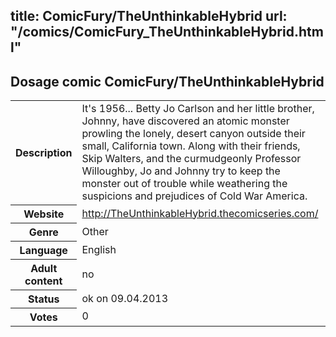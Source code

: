 title: ComicFury/TheUnthinkableHybrid
url: "/comics/ComicFury_TheUnthinkableHybrid.html"
---
Dosage comic ComicFury/TheUnthinkableHybrid
-----------------------------------------

<table class="comicinfo">
<tr>
<th>Description</th><td>It's 1956... Betty Jo Carlson and her little brother, Johnny, have discovered an atomic monster prowling the lonely, desert canyon outside their small, California town. Along with their friends, Skip Walters, and the curmudgeonly Professor Willoughby, Jo and Johnny try to keep the monster out of trouble while weathering the suspicions and prejudices of Cold War America.</td>
</tr>
<tr>
<th>Website</th><td><a href="http://TheUnthinkableHybrid.thecomicseries.com/">http://TheUnthinkableHybrid.thecomicseries.com/</a></td>
</tr>
<tr>
<th>Genre</th><td>Other</td>
</tr>
<tr>
<th>Language</th><td>English</td>
</tr>
<tr>
<th>Adult content</th><td>no</td>
</tr>
<tr>
<th>Status</th><td>ok on 09.04.2013</td>
</tr>
<tr>
<th>Votes</th><td>0</div></td>
</tr>
</table>
